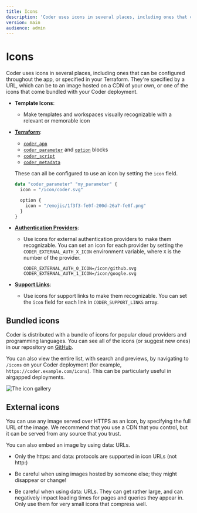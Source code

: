 ```yaml
---
title: Icons
description: 'Coder uses icons in several places, including ones that can be configured'
version: main
audience: admin
---
```

# Icons

Coder uses icons in several places, including ones that can be configured
throughout the app, or specified in your Terraform. They're specified by a URL,
which can be to an image hosted on a CDN of your own, or one of the icons that
come bundled with your Coder deployment.

- **Template Icons**:

  - Make templates and workspaces visually recognizable with a relevant or
    memorable icon

- [**Terraform**](https://registry.terraform.io/providers/coder/coder/latest/docs):

  - [`coder_app`](https://registry.terraform.io/providers/coder/coder/latest/docs/resources/app#icon-1)
  - [`coder_parameter`](https://registry.terraform.io/providers/coder/coder/latest/docs/data-sources/parameter#icon-1)
    and
    [`option`](https://registry.terraform.io/providers/coder/coder/latest/docs/data-sources/parameter#nested-schema-for-option)
    blocks
  - [`coder_script`](https://registry.terraform.io/providers/coder/coder/latest/docs/resources/script#icon-1)
  - [`coder_metadata`](https://registry.terraform.io/providers/coder/coder/latest/docs/resources/metadata#icon-1)

  These can all be configured to use an icon by setting the `icon` field.

  ```tf
  data "coder_parameter" "my_parameter" {
    icon = "/icon/coder.svg"

    option {
      icon = "/emojis/1f3f3-fe0f-200d-26a7-fe0f.png"
    }
  }
  ```

- [**Authentication Providers**](https://coder.com/docs/admin/external-auth):

  - Use icons for external authentication providers to make them recognizable.
    You can set an icon for each provider by setting the
    `CODER_EXTERNAL_AUTH_X_ICON` environment variable, where `X` is the number
    of the provider.

    ```env
    CODER_EXTERNAL_AUTH_0_ICON=/icon/github.svg
    CODER_EXTERNAL_AUTH_1_ICON=/icon/google.svg
    ```

- [**Support Links**](../../setup/appearance#support-links):

  - Use icons for support links to make them recognizable. You can set the
    `icon` field for each link in `CODER_SUPPORT_LINKS` array.

## Bundled icons

Coder is distributed with a bundle of icons for popular cloud providers and
programming languages. You can see all of the icons (or suggest new ones) in our
repository on
[GitHub](https://github.com/coder/coder/tree/main/site/static/icon).

You can also view the entire list, with search and previews, by navigating to
`/icons` on your Coder deployment (for example,
`https://coder.example.com/icons`). This can be particularly useful in airgapped
deployments.

![The icon gallery](%images/%images/./../../images/icons-gallery.png)

## External icons

You can use any image served over HTTPS as an icon, by specifying the full URL
of the image. We recommend that you use a CDN that you control, but it can be
served from any source that you trust.

You can also embed an image by using data: URLs.

- Only the https: and data: protocols are supported in icon URLs (not http:)

- Be careful when using images hosted by someone else; they might disappear or
  change!

- Be careful when using data: URLs. They can get rather large, and can
  negatively impact loading times for pages and queries they appear in. Only use
  them for very small icons that compress well.
